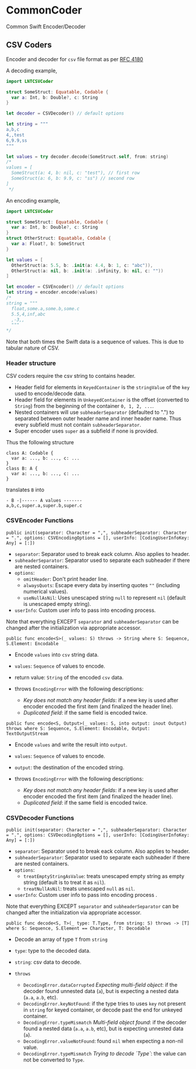 # CommonCoder

Common Swift Encoder/Decoder

## CSV Coders

Encoder and decoder for `csv` file format as per [RFC 4180](https://tools.ietf.org/html/rfc4180)

A decoding example,

```swift
import LNTCSVCoder

struct SomeStruct: Equatable, Codable {
  var a: Int, b: Double?, c: String
}

let decoder = CSVDecoder() // default options

let string = """
a,b,c
4,,test
6,9.9,ss
"""

let values = try decoder.decode(SomeStruct.self, from: string)
/* 
values = [
  SomeStruct(a: 4, b: nil, c: "test"), // first row
  SomeStruct(a: 6, b: 9.9, c: "ss") // second row
]
 */
```

An encoding example,

```swift
import LNTCSVCoder

struct SomeStruct: Equatable, Codable {
  var a: Int, b: Double?, c: String
}
struct OtherStruct: Equatable, Codable {
  var a: Float?, b: SomeStruct 
}

let values = [
  OtherStruct(a: 5.5, b: .init(a: 4.4, b: 1, c: "abc")),
  OtherStruct(a: nil, b: .init(a: .infinity, b: nil, c: ""))
]

let encoder = CSVEncoder() // default options
let string = encoder.encode(values)
/*
string = """ 
  float,some.a,some.b,some.c
  5.5,4,inf,abc
  ,-3,,
  """
*/
```

Note that both times the Swift data is a sequence of values. This is due to tabular nature of CSV.

### Header structure

CSV coders require the csv string to contains header.
* Header field for elements in `KeyedContainer` is the `stringValue` of the `key` used to encode/decode data.
* Header field for elements in `UnkeyedContainer` is the offset (converted to `String`) from the beginning of the container `0, 1, 2, ...`.
* Nested containers will use `subheaderSeparator` (defaulted to ".") to separated between outer header name and inner header name. Thus every subfield must not contain `subheaderSeparator`.
* Super encoder uses `super` as a subfield if none is provided.

Thus the following structure

```
class A: Codable {
  var a: ..., b: ..., c: ...
}
class B: A {
  var a: ..., b: ..., c: ... 
}
```

translates `B` into

```
- B -|------ A values -------
a,b,c,super.a,super.b,super.c
```

### CSVEncoder Functions

```
public init(separator: Character = ",", subheaderSeparator: Character = ".", options: CSVEncodingOptions = [], userInfo: [CodingUserInfoKey: Any] = [:])
```

* `separator`: Separator used to break eack column. Also applies to header.
* `subheaderSeparator`: Separator used to separate each subheader if there are nested containers.
* `options`: 
  * `omitHeader`: Don't print header line.
  * `alwaysQuots`: Escape every data by inserting quotes `""` (including numerical values).
  * `useNullAsNil`: Uses unescaped string `null` to represent `nil` (default is unescaped empty string).
* `userInfo`: Custom user info to pass into encoding process.

Note that everything EXCEPT `separator` and `subheaderSeparator` can be changed after the initialization via appropriate accessor.

```
public func encode<S>(_ values: S) throws -> String where S: Sequence, S.Element: Encodable
```

* Encode `values` into `csv` string data.

* `values`: `Sequence` of values to encode.

* return value: `String` of the encoded `csv` data.
* throws `EncodingError` with the following descriptions:
  * _Key does not match any header fields_: if a new key is used after encoder encoded the first item (and finalized the header line).
  * _Duplicated field_: if the same field is encoded twice.

```
public func encode<S, Output>(_ values: S, into output: inout Output) throws where S: Sequence, S.Element: Encodable, Output: TextOutputStream
```

* Encode `values` and write the result into `output`.

* `values`: `Sequence` of values to encode.
* `output`: the destination of the encoded string.

* throws `EncodingError` with the following descriptions:
  * _Key does not match any header fields_: if a new key is used after encoder encoded the first item (and finalized the header line).
  * _Duplicated field_: if the same field is encoded twice.

### CSVDecoder Functions

```
public init(separator: Character = ",", subheaderSeparator: Character = ".", options: CSVDecodingOptions = [], userInfo: [CodingUserInfoKey: Any] = [:])
```

* `separator`: Separator used to break eack column. Also applies to header.
* `subheaderSeparator`: Separator used to separate each subheader if there are nested containers.
* `options`: 
  * `treatEmptyStringAsValue`: treats unescaped empty string as empty string (default is to treat it as `nil`).
  * `treatNullAsNil`: treats unescaped `null` as `nil`.
* `userInfo`: Custom user info to pass into encoding process .

Note that everything EXCEPT `separator` and `subheaderSeparator` can be changed after the initialization via appropriate accessor.

```
public func decode<S, T>(_ type: T.Type, from string: S) throws -> [T] where S: Sequence, S.Element == Character, T: Decodable
```

* Decode an array of type `T` from `string`

* `type`: type to the decoded data.
* `string`: csv data to decode.

* `throws`
  * `DecodingError.dataCorrupted` _Expecting multi-field object_: if the decoder found unnested data (`a`), but is expecting a nested data (`a.a`, `a.b`, etc). 
  * `DecodingError.keyNotFound`: if the type tries to uses `key` not present in `string` for keyed container, or decode past the end for unkeyed container.
  * `DecodingError.typeMismatch` _Multi-field object found_: if the decoder found a nested data (`a.a`, `a.b`, etc), but is expecting unnested data (`a`). 
  * `DecodingError.valueNotFound`: found `nil` when expecting a non-nil value.
  * `DecodingError.typeMismatch` _Trying to decode \`Type\`_: the value can not be converted to `Type`.
